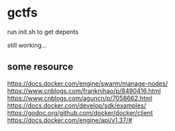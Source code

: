 # gctfs
run init.sh to get depents

still working...
## some resource
https://docs.docker.com/engine/swarm/manage-nodes/
https://www.cnblogs.com/franknihao/p/8490416.html
https://www.cnblogs.com/aguncn/p/7058662.html
https://docs.docker.com/develop/sdk/examples/
https://godoc.org/github.com/docker/docker/client
https://docs.docker.com/engine/api/v1.37/#
